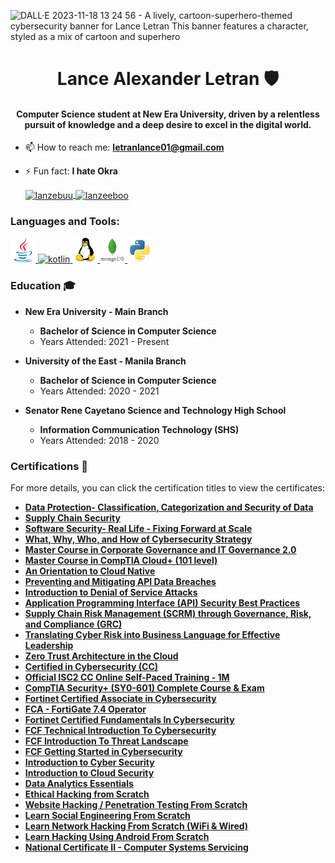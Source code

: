 
![DALL·E 2023-11-18 13 24 56 - A lively, cartoon-superhero-themed cybersecurity banner for _Lance Letran_  This banner features a character, styled as a mix of cartoon and superhero](https://github.com/LanceLetran/LanceLetran/assets/142746735/94c86bde-7b5a-4cb0-86e1-33b1b3fc374a)
<h1 align="center">Lance Alexander Letran 🛡 </h1>
<h4 align="center"> Computer Science student at New Era University, driven by a relentless pursuit of knowledge and a deep desire to excel in the digital world.</h4>



- 📫 How to reach me: **letranlance01@gmail.com**

- ⚡ Fun fact: **I hate Okra**

  <a href="https://fb.com/lanzebuu" target="blank">
    <img align="center" src="https://img.shields.io/badge/-Facebook-%234267B2.svg?style=for-the-badge&logo=facebook&logoColor=white" alt="lanzebuu" />
  </a>
  <a href="https://instagram.com/lanzeeboo" target="blank">
    <img align="center" src="https://img.shields.io/badge/-Instagram-%23E4405F.svg?style=for-the-badge&logo=instagram&logoColor=white" alt="lanzeeboo" />
  </a>
</p>

<h3 align="left">Languages and Tools:</h3>
<p align="left"> <a href="https://www.java.com" target="_blank" rel="noreferrer"> <img src="https://raw.githubusercontent.com/devicons/devicon/master/icons/java/java-original.svg" alt="java" width="40" height="40"/> </a> <a href="https://kotlinlang.org" target="_blank" rel="noreferrer"> <img src="https://www.vectorlogo.zone/logos/kotlinlang/kotlinlang-icon.svg" alt="kotlin" width="40" height="40"/> </a> <a href="https://www.linux.org/" target="_blank" rel="noreferrer"> <img src="https://raw.githubusercontent.com/devicons/devicon/master/icons/linux/linux-original.svg" alt="linux" width="40" height="40"/> </a> <a href="https://www.mongodb.com/" target="_blank" rel="noreferrer"> <img src="https://raw.githubusercontent.com/devicons/devicon/master/icons/mongodb/mongodb-original-wordmark.svg" alt="mongodb" width="40" height="40"/> </a> <a href="https://www.python.org" target="_blank" rel="noreferrer"> <img src="https://raw.githubusercontent.com/devicons/devicon/master/icons/python/python-original.svg" alt="python" width="40" height="40"/> </a> </p>


### Education 🎓

- **New Era University - Main Branch**
  - **Bachelor of Science in Computer Science**
  - Years Attended: 2021 - Present

- **University of the East - Manila Branch**
  - **Bachelor of Science in Computer Science**
  - Years Attended: 2020 - 2021

- **Senator Rene Cayetano Science and Technology High School**
  - **Information Communication Technology (SHS)**
  - Years Attended: 2018 - 2020


### Certifications 🏅
For more details, you can click the certification titles to view the certificates: 

- [**Data Protection- Classification, Categorization and Security of Data**](https://drive.google.com/file/d/1qT-NYcHqoOR8e4E4U8_rRb5n1ZvbXPnF/view?usp=sharing)
- [**Supply Chain Security**](https://drive.google.com/file/d/1A5li8shzfBESOhg0zPx2LOG9IL2UF-C4/view?usp=sharing)
- [**Software Security- Real Life - Fixing Forward at Scale**](https://drive.google.com/file/d/17BWqL4NL39Fn4TBToSWNZFJIoMoLrrII/view?usp=sharing)
- [**What, Why, Who, and How of Cybersecurity Strategy**](https://drive.google.com/file/d/1Vb17I4qC4pO3Pj1y-OSqTN5WGuknLVvW/view?usp=sharing)
- [**Master Course in Corporate Governance and IT Governance 2.0**](https://drive.google.com/file/d/1A6uQNuSK7errZI2VOW_OyUOyen6Q158W/view?usp=sharing)
- [**Master Course in CompTIA Cloud+ (101 level)**](https://drive.google.com/file/d/1SoxB-Bam8SFdTJy4sr1SPRleHfj_3lY3/view?usp=sharing)
- [**An Orientation to Cloud Native**](https://drive.google.com/file/d/1wdQmLWWCAbCb6U3iGRanrLerW82Ez-ko/view?usp=sharing)
- [**Preventing and Mitigating API Data Breaches**](https://drive.google.com/file/d/14WDdhPzktzoym8bvIo9yz0fa6hhteZys/view?usp=sharing)
- [**Introduction to Denial of Service Attacks**](https://drive.google.com/file/d/1I0OZ-aPIBgsrhIEGYzkJPh9yhCTtuhkH/view?usp=sharing)
- [**Application Programming Interface (API) Security Best Practices**](https://drive.google.com/file/d/18D4vpRurAvufzkys0yLXOjQDPvatE2SY/view?usp=sharing)
- [**Supply Chain Risk Management (SCRM) through Governance, Risk, and Compliance (GRC)**](https://drive.google.com/file/d/1qzheZZnFGRWn5EUpF7D9wLfRDUh9CCF2/view?usp=sharing)
- [**Translating Cyber Risk into Business Language for Effective Leadership**](https://drive.google.com/file/d/1qqCVIbUbacSvk3Uj8nRqVM6Pap6oGEws/view?usp=sharing)
- [**Zero Trust Architecture in the Cloud**](https://drive.google.com/file/d/1C_9ct1531i8ABimpk2OQfpwHcri9n_V5/view?usp=sharing)
- [**Certified in Cybersecurity (CC)**](https://drive.google.com/file/d/1Z-38R4JYdE5scOHjCIhYDw6uU75C0Ihy/view?usp=sharing)
- [**Official ISC2 CC Online Self-Paced Training - 1M**](https://drive.google.com/file/d/1_lrLCo1VBkeqP5QJiRn0dTCPj-4gPFlN/view?usp=sharing )
- [**CompTIA Security+ (SY0-601) Complete Course & Exam**](https://drive.google.com/file/d/1H5cdL-ht4Sk0u8ZyjtaX4bauRSBtXRNq/view?usp=sharing )
- [**Fortinet Certified Associate in Cybersecurity**](https://drive.google.com/file/d/1Qsl7yJYzzhIz2rzbL-eCTUILP--5MsEG/view?usp=sharing)
- [**FCA - FortiGate 7.4 Operator**](https://drive.google.com/file/d/1TQISrJE3tVw-hgALFwjAxHmzZ423oYeL/view?usp=sharing)
- [**Fortinet Certified Fundamentals In Cybersecurity**](https://drive.google.com/file/d/1io0_MkbD8-vyHZmVKWfQ3pKOG5XWIORz/view?usp=sharing)
- [**FCF Technical Introduction To Cybersecurity**](https://drive.google.com/file/d/1Q4qfr5D4dX_5Ren3Gl3-GCDaXO16KATb/view?usp=sharing) 
- [**FCF Introduction To Threat Landscape**](https://drive.google.com/file/d/1Zq9P-jTXqc43C2XFoA53ZC49FqGUEEkj/view?usp=sharing) 
- [**FCF Getting Started in Cybersecurity**](https://drive.google.com/file/d/1PkU2zJiDPKYzjV2o-8FxadyZB5OiFIuT/view?usp=sharing) 
- [**Introduction to Cyber Security**](https://drive.google.com/file/d/1KnXXSN0vQw-E6D0Tj-vIQ9_xFhmZgFdm/view?usp=sharing) 
- [**Introduction to Cloud Security**](https://drive.google.com/file/d/13HICT958y_29Ikds95li6xbNhg9HB82j/view?usp=sharing) 
- [**Data Analytics Essentials**](https://drive.google.com/file/d/1sVck82i84rTbG9QZw4rNLbNCKFLmou-o/view?usp=sharing)
- [**Ethical Hacking from Scratch**](https://drive.google.com/file/d/17aUqrIfHOMJth7BKxa4Oj3dgb8zfXhcF/view?usp=drive_link)
- [**Website Hacking / Penetration Testing From Scratch**](https://drive.google.com/file/d/1u0kfH4IifIZohic1Qxu2znNX6WHtUfYU/view?usp=drive_link)
- [**Learn Social Engineering From Scratch**](https://drive.google.com/file/d/1Z3UvhnT7G2Oa-CLQmf2BRn8I2Gs4qHJO/view?usp=drive_link)
- [**Learn Network Hacking From Scratch (WiFi & Wired)**](https://drive.google.com/file/d/1v87OdNLPizdwOSH_3Vptq4aYboiftMEG/view?usp=drive_link)
- [**Learn Hacking Using Android From Scratch**](https://drive.google.com/file/d/1fxifE-pztySuRnSMQ_Xecz6cuTzTDv6x/view?usp=drive_link)
- [**National Certificate II - Computer Systems Servicing**](https://drive.google.com/file/d/1IG3CTwxZewU-VLq99Zf9vvHJjhdS3KpW/view?usp=sharing)



</p>


<!-- Clear the float -->
<div style="clear: both;"></div>

<!-- Add any additional sections you want to include, such as Projects, Education, etc. -->

